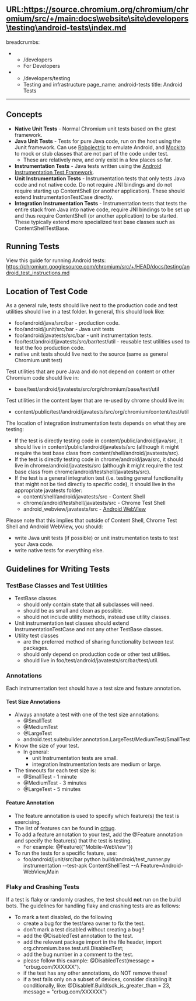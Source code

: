 URL:https://source.chromium.org/chromium/chromium/src/+/main:docs\website\site\developers\testing\android-tests\index.md
---
breadcrumbs:
- - /developers
  - For Developers
- - /developers/testing
  - Testing and infrastructure
page_name: android-tests
title: Android Tests
---

## Concepts

*   **Native Unit Tests** - Normal Chromium unit tests based on the
            gtest framework.
*   **Java Unit Tests** - Tests for pure Java code, run on the host
            using the Junit framework. Can use
            [Robolectric](http://robolectric.org/) to emulate Android, and
            [Mockito](http://mockito.org/) to mock or stub classes that are not
            part of the code under test.
    *   These are relatively new, and only exist in a few places so far.
*   **Instrumentation Tests** - Java tests written using the [Android
            Instrumentation Test
            Framework](http://developer.android.com/tools/testing/testing_android.html).
*   **Unit Instrumentation Tests** - Instrumentation tests that only
            tests Java code and not native code. Do not require JNI bindings and
            do not require starting up ContentShell (or another application).
            These should extend InstrumentationTestCase directly.
*   **Integration Instrumentation Tests** - Instrumentation tests that
            tests the entire stack from Java into native code, require JNI
            bindings to be set up and thus require ContentShell (or another
            application) to be started. These typically extend more specialized
            test base classes such as ContentShellTestBase.

## Running Tests

View this guide for running Android tests:
<https://chromium.googlesource.com/chromium/src/+/HEAD/docs/testing/android_test_instructions.md>

## Location of Test Code

As a general rule, tests should live next to the production code and test
utilities should live in a test folder.
In general, this should look like:

*   foo/android/java/src/bar - production code.
*   foo/android/junit/src/bar - Java unit tests
*   foo/android/javatests/src/bar - unit instrumentation tests.
*   foo/test/android/javatests/src/bar/test/util - reusable test
            utilities used to test the foo production code.
*   native unit tests should live next to the source (same as general
            Chromium unit test)

Test utilities that are pure Java and do not depend on content or other Chromium
code should live in:

*   base/test/android/javatests/src/org/chromium/base/test/util

Test utilities in the content layer that are re-used by chrome should live in:

*   content/public/test/android/javatests/src/org/chromium/content/test/util

The location of integration instrumentation tests depends on what they are
testing:

*   If the test is directly testing code in
            content/public/android/java/src, it should live in
            content/public/android/javatests/src (although it might require the
            test base class from content/shell/android/javatests/src).
*   If the test is directly testing code in chrome/android/java/src, it
            should live in chrome/android/javatests/src (although it might
            require the test base class from
            chrome/android/testshell/javatests/src).
*   If the test is a general integration test (i.e. testing general
            functionality that might not be tied directly to specific code), it
            should live in the appropriate javatests folder:
    *   content/shell/android/javatests/src - Content Shell
    *   chrome/android/testshell/javatests/src - Chrome Test Shell
    *   android_webview/javatests/src - [Android
                WebView](/developers/testing/android-tests/android-webview-tests)

Please note that this implies that outside of Content Shell, Chrome Test Shell
and Android WebView, you should:

*   write Java unit tests (if possible) or unit instrumentation tests to
            test your Java code.
*   write native tests for everything else.

## Guidelines for Writing Tests

### TestBase Classes and Test Utilities

*   TestBase classes
    *   should only contain state that all subclasses will need.
    *   should be as small and clean as possible.
    *   should not include utility methods, instead use utility classes.
*   Unit instrumentation test classes should extend
            InstrumentationTestCase and not any other TestBase classes.
*   Utility test classes
    *   are the preferred method of sharing functionality between test
                packages.
    *   should only depend on production code or other test utilities.
    *   should live in foo/test/android/javatests/src/bar/test/util.

### Annotations

Each instrumentation test should have a test size and feature annotation.

#### Test Size Annotations

*   Always annotate a test with one of the test size annotations:
    *   @SmallTest
    *   @MediumTest
    *   @LargeTest
    *   android.test.suitebuilder.annotation.LargeTest/MediumTest/SmallTest
*   Know the size of your test.
    *   In general:
        *   unit Instrumentation tests are small.
        *   integration Instrumentation tests are medium or large.
*   The timeouts for each test size is:
    *   @SmallTest - 1 minute
    *   @MediumTest - 3 minutes
    *   @LargeTest - 5 minutes

#### Feature Annotation

*   The feature annotation is used to specify which feature(s) the test
            is exercising.
*   The list of features can be found in
            [crbug](http://chromegw.corp.google.com/viewvc/chrome-internal/trunk/tools/issue_tracker/labels.txt?view=markup).
*   To add a feature annotation to your test, add the @Feature
            annotation and specify the feature(s) that the test is testing.
    *   For example: @Feature({"Mobile-WebView"})
*   To run the tests for a specific feature, use:
    *   foo/android/junit/src/bar python build/android/test_runner.py
                instrumentation --test-apk ContentShellTest --A
                Feature=Android-WebView,Main

### Flaky and Crashing Tests

If a test is flaky or randomly crashes, the test should **not** run on the build
bots.
The guidelines for handling flaky and crashing tests are as follows:

*   To mark a test disabled, do the following
    *   create a bug for the test/area owner to fix the test.
    *   don't mark a test disabled without creating a bug!!
    *   add the @DisabledTest annotation to the test.
    *   add the relevant package import in the file header, import
                org.chromium.base.test.util.DisabledTest;
    *   add the bug number in a comment to the test.
    *   please follow this example:
        @DisabledTest(message = "crbug.com/XXXXXX").
    *   if the test has any other annotations, do NOT remove these!
    *   if a test fails only on a subset of devices, consider disabling
                it conditionally, like:
        @DisableIf.Build(sdk_is_greater_than = 23, message = "crbug.com/XXXXXX")
